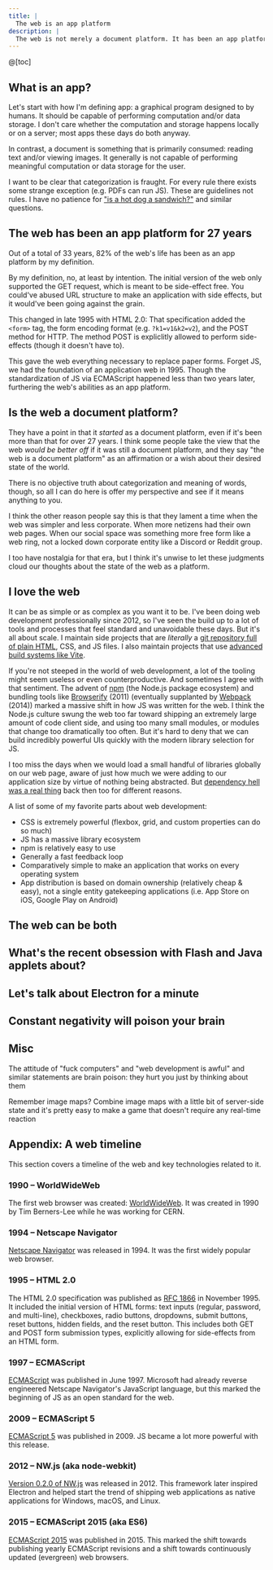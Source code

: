 ```yaml
---
title: |
  The web is an app platform
description: |
  The web is not merely a document platform. It has been an app platform for nearly its entirely life. I discuss the history of the web and my thoughts about why the web as an app platform has been incredible.
---
```


@[toc]

## What is an app?

Let's start with how I'm defining app: a graphical program designed to by humans. It should be capable of performing computation and/or data storage. I don't care whether the computation and storage happens locally or on a server; most apps these days do both anyway.

In contrast, a document is something that is primarily consumed: reading text and/or viewing images. It generally is not capable of performing meaningful computation or data storage for the user.

I want to be clear that categorization is fraught. For every rule there exists some strange exception (e.g. PDFs can run JS). These are guidelines not rules. I have no patience for ["is a hot dog a sandwich?"](https://cuberule.com/) and similar questions.

## The web has been an app platform for 27 years

Out of a total of 33 years, 82% of the web's life has been as an app platform by my definition.

By my definition, no, at least by intention. The initial version of the web only supported the GET request, which is meant to be side-effect free. You could've abused URL structure to make an application with side effects, but it would've been going against the grain.

This changed in late 1995 with HTML 2.0: That specification added the `<form>` tag, the form encoding format (e.g. `?k1=v1&k2=v2`), and the POST method for HTTP. The method POST is expliclitly allowed to perform side-effects (though it doesn't have to).

This gave the web everything necessary to replace paper forms. Forget JS, we had the foundation of an application web in 1995. Though the standardization of JS via ECMAScript happened less than two years later, furthering the web's abilities as an app platform.

## Is the web a document platform?

They have a point in that it _started_ as a document platform, even if it's been more than that for over 27 years. I think some people take the view that the web _would be better off_ if it was still a document platform, and they say "the web is a document platform" as an affirmation or a wish about their desired state of the world.

There is no objective truth about categorization and meaning of words, though, so all I can do here is offer my perspective and see if it means anything to you.

I think the other reason people say this is that they lament a time when the web was simpler and less corporate. When more netizens had their own web pages. When our social space was something more free form like a web ring, not a locked down corporate entity like a Discord or Reddit group.

I too have nostalgia for that era, but I think it's unwise to let these judgments cloud our thoughts about the state of the web as a platform.

## I love the web

It can be as simple or as complex as you want it to be. I've been doing web development professionally since 2012, so I've seen the build up to a lot of tools and processes that feel standard and unavoidable these days. But it's all about scale. I maintain side projects that are _literally_ a [git repository full of plain HTML](https://2bit-ui.wavebeem.com/), CSS, and JS files. I also maintain projects that use [advanced build systems like Vite](https://www.pkmn.help/defense/?mode=solo&types=normal&ability=none&format=simple).

If you're not steeped in the world of web development, a lot of the tooling might seem useless or even counterproductive. And sometimes I agree with that sentiment. The advent of [npm](https://www.npmjs.com/) (the Node.js package ecosystem) and bundling tools like [Browserify](https://en.wikipedia.org/wiki/Browserify) (2011) (eventually supplanted by [Webpack](https://en.wikipedia.org/wiki/Webpack) (2014)) marked a massive shift in how JS was written for the web. I think the Node.js culture swung the web too far toward shipping an extremely large amount of code client side, and using too many small modules, or modules that change too dramatically too often. But it's hard to deny that we can build incredibly powerful UIs quickly with the modern library selection for JS.

I too miss the days when we would load a small handful of libraries globally on our web page, aware of just how much we were adding to our application size by virtue of nothing being abstracted. But [dependency hell was a real thing](https://api.jquery.com/jQuery.noConflict/) back then too for different reasons.

A list of some of my favorite parts about web development:

- CSS is extremely powerful (flexbox, grid, and custom properties can do so much)
- JS has a massive library ecosystem
- npm is relatively easy to use
- Generally a fast feedback loop
- Comparatively simple to make an application that works on every operating system
- App distribution is based on domain ownership (relatively cheap & easy), not a single entity gatekeeping applications (i.e. App Store on iOS, Google Play on Android)

## The web can be both

## What's the recent obsession with Flash and Java applets about?

## Let's talk about Electron for a minute

## Constant negativity will poison your brain

## Misc

The attitude of "fuck computers" and "web development is awful" and similar statements are brain poison: they hurt you just by thinking about them

Remember image maps? Combine image maps with a little bit of server-side state and it's pretty easy to make a game that doesn't require any real-time reaction

## Appendix: A web timeline

This section covers a timeline of the web and key technologies related to it.

### 1990 &ndash; WorldWideWeb

The first web browser was created: [WorldWideWeb](https://www.mozilla.org/en-US/firefox/browsers/browser-history/). It was created in 1990 by Tim Berners-Lee while he was working for CERN.

### 1994 &ndash; Netscape Navigator

[Netscape Navigator](https://www.mozilla.org/en-US/firefox/browsers/browser-history/) was released in 1994. It was the first widely popular web browser.

### 1995 &ndash; HTML 2.0

The HTML 2.0 specification was published as [RFC 1866](https://datatracker.ietf.org/doc/html/rfc1866) in November 1995. It included the initial version of HTML forms: text inputs (regular, password, and multi-line), checkboxes, radio buttons, dropdowns, submit buttons, reset buttons, hidden fields, and the reset button. This includes both GET and POST form submission types, explicitly allowing for side-effects from an HTML form.

### 1997 &ndash; ECMAScript

[ECMAScript](https://en.wikipedia.org/wiki/JavaScript#The_rise_of_JScript) was published in June 1997. Microsoft had already reverse engineered Netscape Navigator's JavaScript language, but this marked the beginning of JS as an open standard for the web.

### 2009 &ndash; ECMAScript 5

[ECMAScript 5](https://www.ecma-international.org/publications-and-standards/standards/ecma-262/) was published in 2009. JS became a lot more powerful with this release.

### 2012 &ndash; NW.js (aka node-webkit)

[Version 0.2.0 of NW.js](https://github.com/nwjs/nw.js/releases/tag/v0.2.0) was released in 2012. This framework later inspired Electron and helped start the trend of shipping web applications as native applications for Windows, macOS, and Linux.

### 2015 &ndash; ECMAScript 2015 (aka ES6)

[ECMAScript 2015](https://262.ecma-international.org/6.0/) was published in 2015. This marked the shift towards publishing yearly ECMAScript revisions and a shift towards continuously updated (evergreen) web browsers.
